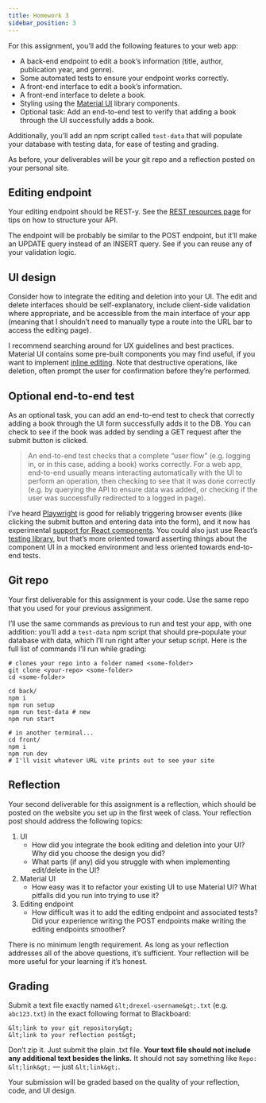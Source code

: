 ```yaml
---
title: Homework 3
sidebar_position: 3
---
```


For this assignment, you’ll add the following features to your web
app:
- A back-end endpoint to edit a book’s information (title, author,
publication year, and genre).
- Some automated tests to ensure your endpoint works correctly.
- A front-end interface to edit a book’s information.
- A front-end interface to delete a book.
- Styling using the [Material UI](https://mui.com/) library
components.
- Optional task: Add an end-to-end test to verify that adding a book
through the UI successfully adds a book.

Additionally, you’ll add an npm script called `test-data`
that will populate your database with testing data, for ease of testing
and grading.

As before, your deliverables will be your git repo and a reflection
posted on your personal site.

## Editing endpoint
Your editing endpoint should be REST-y. See the [REST resources page](/misc/rest-apis) for tips on how to structure
your API.

The endpoint will be probably be similar to the POST endpoint, but
it’ll make an UPDATE query instead of an INSERT query. See if you can
reuse any of your validation logic.

## UI design
Consider how to integrate the editing and deletion into your UI. The
edit and delete interfaces should be self-explanatory, include
client-side validation where appropriate, and be accessible from the
main interface of your app (meaning that I shouldn’t need to manually
type a route into the URL bar to access the editing page).

I recommend searching around for UX guidelines and best practices.
Material UI contains some pre-built components you may find useful, if
you want to implement [inline editing](https://mui.com/x/react-data-grid/editing/).
Note that destructive operations, like deletion, often prompt the user
for confirmation before they’re performed.

## Optional end-to-end test
As an optional task, you can add an end-to-end test to check that
correctly adding a book through the UI form successfully adds it to the
DB. You can check to see if the book was added by sending a GET request
after the submit button is clicked.

> An end-to-end test checks that a complete “user flow” (e.g. logging
in, or in this case, adding a book) works correctly. For a web app,
end-to-end usually means interacting automatically with the UI to
perform an operation, then checking to see that it was done correctly
(e.g. by querying the API to ensure data was added, or checking if the
user was successfully redirected to a logged in page).

I’ve heard [Playwright](https://playwright.dev/) is good
for reliably triggering browser events (like clicking the submit button
and entering data into the form), and it now has experimental [support for React
components](https://playwright.dev/docs/test-components). You could also just use React’s [testing library](https://reactjs.org/docs/testing.html), but
that’s more oriented toward asserting things about the component UI in a
mocked environment and less oriented towards end-to-end tests.

## Git repo
Your first deliverable for this assignment is your code. Use the same
repo that you used for your previous assignment.

I’ll use the same commands as previous to run and test your app, with
one addition: you’ll add a `test-data` npm script that should
pre-populate your database with data, which I’ll run right after your
setup script. Here is the full list of commands I’ll run while
grading:

```
# clones your repo into a folder named <some-folder>
git clone <your-repo> <some-folder>
cd <some-folder>

cd back/
npm i
npm run setup
npm run test-data # new
npm run start

# in another terminal...
cd front/
npm i
npm run dev
# I'll visit whatever URL vite prints out to see your site
```

## Reflection
Your second deliverable for this assignment is a reflection, which
should be posted on the website you set up in the first week of class.
Your reflection post should address the following topics:
1. UI
    - How did you integrate the book editing and deletion into your UI?
    Why did you choose the design you did?
    - What parts (if any) did you struggle with when implementing
    edit/delete in the UI?
2. Material UI
    - How easy was it to refactor your existing UI to use Material UI?
    What pitfalls did you run into trying to use it?
3. Editing endpoint
    - How difficult was it to add the editing endpoint and associated
    tests? Did your experience writing the POST endpoints make writing the
    editing endpoints smoother?

There is no minimum length requirement. As long as your reflection
addresses all of the above questions, it’s sufficient. Your reflection
will be more useful for your learning if it’s honest.

## Grading
Submit a text file exactly named `&lt;drexel-username&gt;.txt` (e.g. `abc123.txt`)
in the exact following format to Blackboard:
```
&lt;link to your git repository&gt;
&lt;link to your reflection post&gt;
```

Don’t zip it. Just submit the plain .txt file. **Your text file
should not include any additional text besides the links.** It
should not say something like `Repo: &lt;link&gt;` — just
`&lt;link&gt;`.

Your submission will be graded based on the quality of your
reflection, code, and UI design.